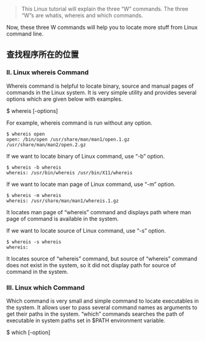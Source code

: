 > This Linux tutorial will explain the three “W” commands. The three “W”s are whatis, whereis and which commands.

Now, these three W commands will help you to locate more stuff from Linux command line.

## 查找程序所在的位置
### II. Linux whereis Command
Whereis command is helpful to locate binary, source and manual pages of commands in the Linux system. It is very simple utility and provides several options which are given below with examples.

$ whereis [-options]

For example, whereis command is run without any option.
```
$ whereis open
open: /bin/open /usr/share/man/man1/open.1.gz /usr/share/man/man2/open.2.gz
```

If we want to locate binary of Linux command, use “-b” option.
```
$ whereis -b whereis
whereis: /usr/bin/whereis /usr/bin/X11/whereis
```

If we want to locate man page of Linux command, use “-m” option.
```
$ whereis -m whereis
whereis: /usr/share/man/man1/whereis.1.gz
```
It locates man page of “whereis” command and displays path where man page of command is available in the system.

If we want to locate source of Linux command, use “-s” option.
```
$ whereis -s whereis
whereis:
```
It locates source of “whereis” command, but source of “whereis” command does not exist in the system, so it did not display path for source of command in the system.

### III. Linux which Command
Which command is very small and simple command to locate executables in the system. It allows user to pass several command names as arguments to get their paths in the system. “which” commands searches the path of executable in system paths set in $PATH environment variable.

$ which [-option]













